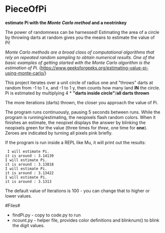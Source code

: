 # PieceOfPi
**estimate Pi with the *Monte Carlo method* and a neotrinkey**

The power of randomness can be harnessed! Estimating the area of a circle by throwing darts at random gives you the means to estimate the value of Pi! 

*Monte Carlo methods are a broad class of computational algorithms that
rely on repeated random sampling to obtain numerical results. One of
the basic examples of getting started with the Monte Carlo algorithm
is the estimation of Pi.* (https://www.geeksforgeeks.org/estimating-value-pi-using-monte-carlo/)

This project iterates over a unit circle of radius one and "throws" darts at random from -1 to 1 x, and -1 to 1 y, then counts how many land **IN** the circle. Pi is estimated by multiplying 4 * **"darts inside circle"**/**all darts thrown**

The more iterations (darts) thrown, the closer you approach the value of Pi.

The program runs continuously, pausing 5 seconds between runs. While the program is running/estimating, the neopixels flash random colors. When it finishes an estimate, the neopixel displays the answer by blinking the neopixels green for the value (three times for *three*, one time for **one**). Zeroes are indicated by turning all pixels pink briefly.

If the program is run inside a REPL like Mu, it will print out the results:

```
 I will estimate Pi.
it is around : 3.14139
I will estimate Pi.
it is around : 3.13818
I will estimate Pi.
it is around : 3.13422
I will estimate Pi.
it is around : 3.1313 
```

The default value of Iterations is 100 - you can change that to higher or lower values.

#Files#
* findPi.py - copy to code.py to run
* ncount.py - helper file, provides color definitions and blinknum() to blink the digit values.
